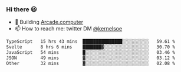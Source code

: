 ### Hi there 😃

- 🔨 Building [Arcade.computer](https://arcade.computer)
- 📫 How to reach me: twitter DM [@kernelsoe](https://twitter.com/kernelsoe)

<!--START_SECTION:waka-->

```txt
TypeScript   15 hrs 43 mins  ███████████████░░░░░░░░░░   59.61 %
Svelte       8 hrs 6 mins    ███████▓░░░░░░░░░░░░░░░░░   30.70 %
JavaScript   54 mins         █░░░░░░░░░░░░░░░░░░░░░░░░   03.46 %
JSON         49 mins         ▓░░░░░░░░░░░░░░░░░░░░░░░░   03.12 %
Other        32 mins         ▓░░░░░░░░░░░░░░░░░░░░░░░░   02.08 %
```

<!--END_SECTION:waka-->
